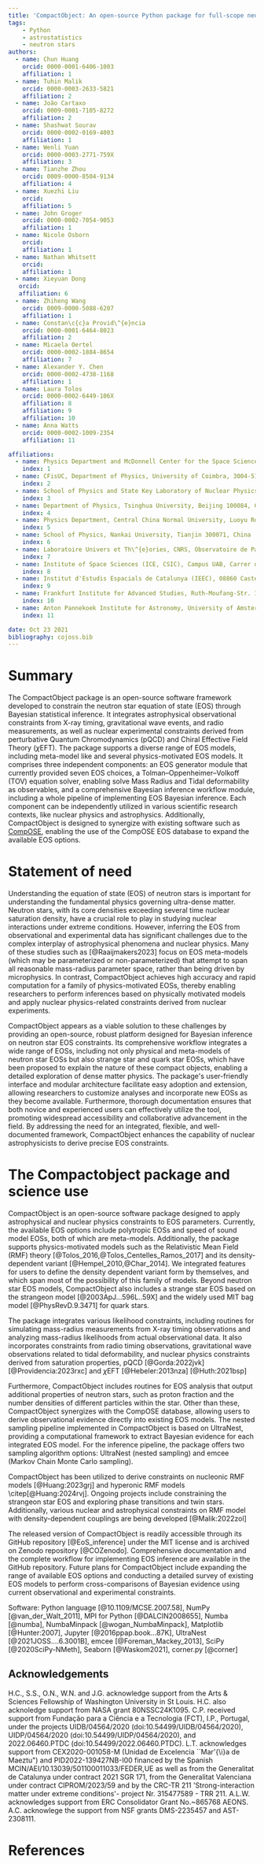 ```yaml
---
title: 'CompactObject: An open-source Python package for full-scope neutron star equation of state inference'
tags:
    - Python
    - astrostatistics
    - neutron stars
authors:
  - name: Chun Huang
    orcid: 0000-0001-6406-1003
    affiliation: 1
  - name: Tuhin Malik
    orcid: 0000-0003-2633-5821
    affiliation: 2
  - name: João Cartaxo
    orcid: 0009-0001-7105-8272
    affiliation: 2
  - name: Shashwat Sourav
    orcid: 0000-0002-0169-4003
    affiliation: 1
  - name: Wenli Yuan
    orcid: 0000-0003-2771-759X
    affiliation: 3
  - name: Tianzhe Zhou
    orcid: 0009-0000-8504-9134
    affiliation: 4
  - name: Xuezhi Liu
    orcid: 
    affiliation: 5
  - name: John Groger
    orcid: 0000-0002-7054-9053
    affiliation: 1
  - name: Nicole Osborn
    orcid: 
    affiliation: 1
  - name: Nathan Whitsett
    orcid: 
    affiliation: 1
  - name: Xieyuan Dong
   orcid: 
   affiliation: 6
  - name: Zhiheng Wang
    orcid: 0009-0000-5088-6207
    affiliation: 1
  - name: Constan\c{c}a Provid\^{e}ncia
    orcid: 0000-0001-6464-8023
    affiliation: 2
  - name: Micaela Oertel
    orcid: 0000-0002-1884-8654
    affiliation: 7
  - name: Alexander Y. Chen
    orcid: 0000-0002-4738-1168
    affiliation: 1
  - name: Laura Tolos
    orcid: 0000-0002-6449-106X
    affiliation: 8
    affiliation: 9
    affiliation: 10
  - name: Anna Watts
    orcid: 0000-0002-1009-2354
    affiliation: 11

affiliations:
  - name: Physics Department and McDonnell Center for the Space Sciences, Washington University in St. Louis, MO 63130, USA
    index: 1
  - name: CFisUC, Department of Physics, University of Coimbra, 3004-516 Coimbra, Portugal
    index: 2
  - name: School of Physics and State Key Laboratory of Nuclear Physics and Technology, Peking University, Beijing 100871, China
    index: 3
  - name: Department of Physics, Tsinghua University, Beijing 100084, China
    index: 4
  - name: Physics Department, Central China Normal University, Luoyu Road, 430030, Wuhan, China
    index: 5
  - name: School of Physics, Nankai University, Tianjin 300071, China
    index: 6
  - name: Laboratoire Univers et Th\^{e}ories, CNRS, Observatoire de Paris, Universit\^{e} PSL, Universit\^{e} Paris Cit\^{e}, 5 place Jules Janssen, 92195 Meudon, France
    index: 7
  - name: Institute of Space Sciences (ICE, CSIC), Campus UAB, Carrer de Can Magrans, 08193, Barcelona, Spain
    index: 8
  - name: Institut d'Estudis Espacials de Catalunya (IEEC), 08860 Castelldefels (Barcelona), Spain
    index: 9
  - name: Frankfurt Institute for Advanced Studies, Ruth-Moufang-Str. 1, 60438 Frankfurt am Main, Germany
    index: 10
  - name: Anton Pannekoek Institute for Astronomy, University of Amsterdam, Science Park 904, 1090 GE Amsterdam, the Netherlands
    index: 11

date: Oct 23 2021
bibliography: cojoss.bib
---
```



# Summary

The CompactObject package is an open-source software framework developed to constrain the neutron star equation of state (EOS) through Bayesian statistical inference. It integrates astrophysical observational constraints from X-ray timing, gravitational wave events, and radio measurements, as well as nuclear experimental constraints derived from perturbative Quantum Chromodynamics (pQCD) and Chiral Effective Field Theory ($\chi$EFT). The package supports a diverse range of EOS models, including meta-model like and several physics-motivated EOS models. It comprises three independent components: an EOS generator module that currently provided seven EOS choices, a Tolman–Oppenheimer–Volkoff (TOV) equation solver, enabling solve Mass Radius and Tidal deformability as observables, and a comprehensive Bayesian inference workflow module, including a whole pipeline of implementing EOS Bayesian inference. Each component can be independently utilized in various scientific research contexts, like nuclear physics and astrophysics. Additionally, CompactObject is designed to synergize with existing software such as [CompOSE](https://compose.obspm.fr), enabling the use of the CompOSE EOS database to expand the available EOS options.

# Statement of need

Understanding the equation of state (EOS) of neutron stars is important for understanding the fundamental physics governing ultra-dense matter. Neutron stars, with its core densities exceeding several time nuclear saturation density, have a crucial role to play in studying nuclear interactions under extreme conditions. However, inferring the EOS from observational and experimental data has significant challenges due to the complex interplay of astrophysical phenomena and nuclear physics. Many of these studies such as [@Raaijmakers2023] focus on EOS meta-models (which may be parameterized or non-parameterized) that attempt to span all reasonable mass-radius parameter space, rather than being driven by microphysics. In contrast, CompactObject achieves high accuracy and rapid computation for a family of physics-motivated EOSs, thereby enabling researchers to perform inferences based on physically motivated models and apply nuclear physics-related constraints derived from nuclear experiments.

CompactObject appears as a viable solution to these challenges by providing an open-source, robust platform designed for Bayesian inference on neutron star EOS constraints. Its comprehensive workflow integrates a wide range of EOSs, including not only physical and meta-models of neutron star EOSs but also strange star and quark star EOSs, which have been proposed to explain the nature of these compact objects, enabling a detailed exploration of dense matter physics. The package's user-friendly interface and modular architecture facilitate easy adoption and extension, allowing researchers to customize analyses and incorporate new EOSs as they become available. Furthermore, thorough documentation ensures that both novice and experienced users can effectively utilize the tool, promoting widespread accessibility and collaborative advancement in the field. By addressing the need for an integrated, flexible, and well-documented framework, CompactObject enhances the capability of nuclear astrophysicists to derive precise EOS constraints. 


# The Compactobject package and science use

CompactObject is an open-source software package designed to apply astrophysical and nuclear physics constraints to EOS parameters. Currently, the available EOS options include polytropic EOSs and speed of sound model EOSs, both of which are meta-models. Additionally, the package supports physics-motivated models such as the Relativistic Mean Field (RMF) theory [@Tolos_2016,@Tolos_Centelles_Ramos_2017] and its density-dependent variant [@Hempel_2010,@Char_2014]. We integrated features for users to define the density dependent variant form by themselves, and which span most of the possibility of this family of models. Beyond neutron star EOS models, CompactObject also includes a strange star EOS based on the strangeon model [@2003ApJ...596L..59X] and the widely used MIT bag model [@PhysRevD.9.3471] for quark stars. 

The package integrates various likelihood constraints, including routines for simulating mass-radius measurements from X-ray timing observations and analyzing mass-radius likelihoods from actual observational data. It also incorporates constraints from radio timing observations, gravitational wave observations related to tidal deformability, and nuclear physics constraints derived from saturation properties, pQCD [@Gorda:2022jvk] [@Providencia:2023rxc]
and $\chi$EFT [@Hebeler:2013nza] [@Huth:2021bsp]

Furthermore, CompactObject includes routines for EOS analysis that output additional properties of neutron stars, such as proton fraction and the number densities of different particles within the star. Other than these, CompactObject synergizes with the CompOSE database, allowing users to derive observational evidence directly into existing EOS models. The nested sampling pipeline implemented in CompactObject is based on UltraNest, providing a computational framework to extract Bayesian evidence for each integrated EOS model. For the inference pipeline, the package offers two sampling algorithm options: UltraNest (nested sampling) and emcee (Markov Chain Monte Carlo sampling). 

CompactObject has been utilized to derive constraints on nucleonic RMF models [@Huang:2023grj] and hyperonic RMF models \citep[@Huang:2024rvj]. Ongoing projects include constraining the strangeon star EOS and exploring phase transitions and twin stars. Additionally, various nuclear and astrophysical constraints on RMF model with density-dependent couplings are being developed [@Malik:2022zol]

The released version of CompactObject is readily accessible through its GitHub repository [@EoS_inference] under the MIT license and is archived on Zenodo repository [@COZenodo]. Comprehensive documentation and the complete workflow for implementing EOS inference are available in the GitHub repository. Future plans for CompactObject include expanding the range of available EOS options and conducting a detailed survey of existing EOS models to perform cross-comparisons of Bayesian evidence using current observational and experimental constraints.

Software: Python language [@10.1109/MCSE.2007.58], NumPy [@van_der_Walt_2011], MPI for Python [@DALCIN2008655], Numba [@numba], NumbaMinpack [@wogan_NumbaMinpack], Matplotlib [@Hunter:2007], Jupyter [@2016ppap.book...87K], UltraNest [@2021JOSS....6.3001B], emcee [@Foreman_Mackey_2013], SciPy [@2020SciPy-NMeth], Seaborn [@Waskom2021], corner.py [@corner]

## Acknowledgements

H.C., S.S., O.N., W.N. and J.G. acknowledge support from the Arts \& Sciences Fellowship of Washington University in St Louis. H.C. also acknoledge support from NASA grant 80NSSC24K1095. 
C.P. received support from Fundação para a Ciência e a Tecnologia (FCT), I.P., Portugal, under the  projects UIDB/04564/2020 (doi:10.54499/UIDB/04564/2020), UIDP/04564/2020 (doi:10.54499/UIDP/04564/2020), and 2022.06460.PTDC (doi:10.54499/2022.06460.PTDC).
L.T. acknowledges support from CEX2020-001058-M (Unidad de Excelencia ``Mar\'{\i}a de Maeztu") and PID2022-139427NB-I00 financed by the Spanish MCIN/AEI/10.13039/501100011033/FEDER,UE as well as from the Generalitat de Catalunya under contract 2021 SGR 171,  from the Generalitat Valenciana under contract CIPROM/2023/59 and by the CRC-TR 211 'Strong-interaction matter under extreme conditions'- project Nr. 315477589 - TRR 211. A.L.W. acknowledges support from ERC Consolidator Grant No.~865768 AEONS. A.C. acknowlege the support from NSF grants DMS-2235457 and AST-2308111.

# References